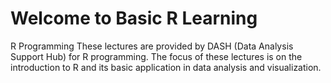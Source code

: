# Welcome to Basic R Learning

R Programming
These lectures are provided by DASH (Data Analysis Support Hub) for R programming. The focus of these lectures is on the introduction to R and its basic application in data analysis and visualization.